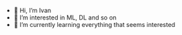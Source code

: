 - 👋 Hi, I’m Ivan
- 👀 I’m interested in ML, DL and so on
- 🌱 I’m currently learning everything that seems interested

<!---
Brave-Oni/Brave-Oni is a ✨ special ✨ repository because its `README.md` (this file) appears on your GitHub profile.
You can click the Preview link to take a look at your changes.
--->
